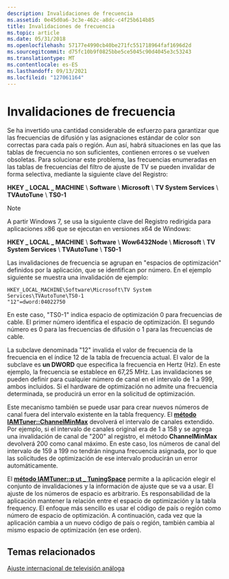 ```yaml
---
description: Invalidaciones de frecuencia
ms.assetid: 0e45d0a6-3c3e-462c-a8dc-c4f25b614b85
title: Invalidaciones de frecuencia
ms.topic: article
ms.date: 05/31/2018
ms.openlocfilehash: 57177e4990cb40be271fc551718964faf1696d2d
ms.sourcegitcommit: d75fc10b9f0825bbe5ce5045c90d4045e3c53243
ms.translationtype: MT
ms.contentlocale: es-ES
ms.lasthandoff: 09/13/2021
ms.locfileid: "127061164"
---
```

# <a name="frequency-overrides"></a>Invalidaciones de frecuencia

Se ha invertido una cantidad considerable de esfuerzo para garantizar que las frecuencias de difusión y las asignaciones estándar de color son correctas para cada país o región. Aun así, habrá situaciones en las que las tablas de frecuencia no son suficientes, contienen errores o se vuelven obsoletas. Para solucionar este problema, las frecuencias enumeradas en las tablas de frecuencias del filtro de ajuste de TV se pueden invalidar de forma selectiva, mediante la siguiente clave del Registro:

**HKEY \_ LOCAL \_ MACHINE** \\ **Software** \\ **Microsoft** \\ **TV System Services** \\ **TVAutoTune** \\ **TS0-1**

> [!Note]  
> A partir Windows 7, se usa la siguiente clave del Registro redirigida para aplicaciones x86 que se ejecutan en versiones x64 de Windows:

 

**HKEY \_ LOCAL \_ MACHINE** \\ **Software** \\ **Wow6432Node** \\ **Microsoft** \\ **TV System Services** \\ **TVAutoTune** \\ **TS0-1**

Las invalidaciones de frecuencia se agrupan en "espacios de optimización" definidos por la aplicación, que se identifican por número. En el ejemplo siguiente se muestra una invalidación de ejemplo:

``` syntax
HKEY_LOCAL_MACHINE\Software\Microsoft\TV System Services\TVAutoTune\TS0-1
"12"=dword:04022750
```

En este caso, "TS0-1" indica espacio de optimización 0 para frecuencias de cable. El primer número identifica el espacio de optimización. El segundo número es 0 para las frecuencias de difusión o 1 para las frecuencias de cable.

La subclave denominada "12" invalida el valor de frecuencia de la frecuencia en el índice 12 de la tabla de frecuencia actual. El valor de la subclave es **un DWORD** que especifica la frecuencia en Hertz (Hz). En este ejemplo, la frecuencia se establece en 67,25 MHz. Las invalidaciones se pueden definir para cualquier número de canal en el intervalo de 1 a 999, ambos incluidos. Si el hardware de optimización no admite una frecuencia determinada, se producirá un error en la solicitud de optimización.

Este mecanismo también se puede usar para crear nuevos números de canal fuera del intervalo existente en la tabla frequency. El [**método IAMTuner::ChannelMinMax**](/windows/desktop/api/Strmif/nf-strmif-iamtuner-channelminmax) devolverá el intervalo de canales extendido. Por ejemplo, si el intervalo de canales original era de 1 a 158 y se agrega una invalidación de canal de "200" al registro, el método **ChannelMinMax** devolverá 200 como canal máximo. En este caso, los números de canal del intervalo de 159 a 199 no tendrán ninguna frecuencia asignada, por lo que las solicitudes de optimización de ese intervalo producirán un error automáticamente.

El [**método IAMTuner::p ut \_ TuningSpace**](/windows/desktop/api/Strmif/nf-strmif-iamtuner-put_tuningspace) permite a la aplicación elegir el conjunto de invalidaciones y la información de ajuste que se va a usar. El ajuste de los números de espacio es arbitrario. Es responsabilidad de la aplicación mantener la relación entre el espacio de optimización y la tabla frequency. El enfoque más sencillo es usar el código de país o región como número de espacio de optimización. A continuación, cada vez que la aplicación cambia a un nuevo código de país o región, también cambia al mismo espacio de optimización (en ese orden).

## <a name="related-topics"></a>Temas relacionados

<dl> <dt>

[Ajuste internacional de televisión análoga](international-analog-tv-tuning.md)
</dt> </dl>

 

 



